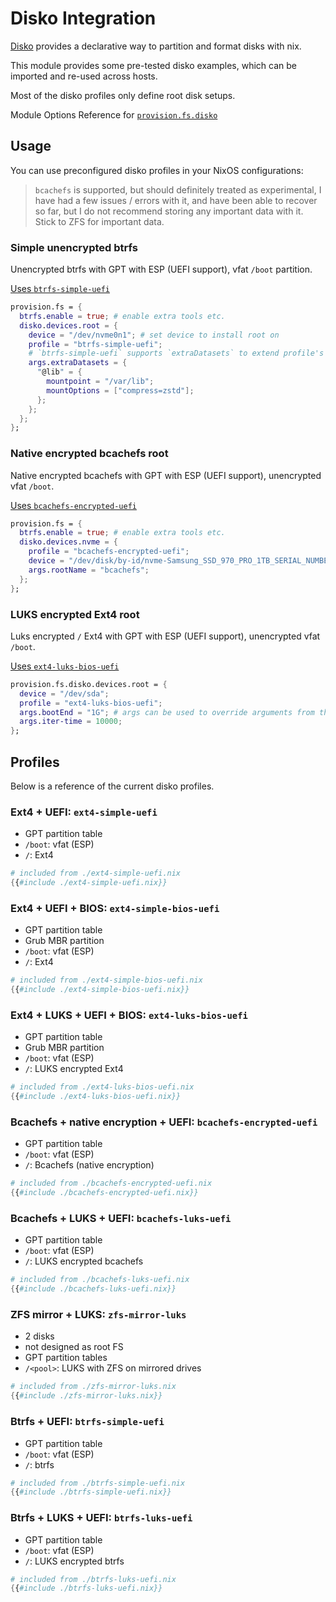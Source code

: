 # Disko Integration

[Disko](https://github.com/nix-community/disko) provides a declarative way to partition
and format disks with nix.

This module provides some pre-tested disko examples, which can be imported and re-used
across hosts.

Most of the disko profiles only define root disk setups.

Module Options Reference for [`provision.fs.disko`](../../options/nixos-all-options.md#provisionfsdiskoenable)

## Usage

You can use preconfigured disko profiles in your NixOS configurations:

> `bcachefs` is supported, but should definitely treated as experimental, I have
> had a few issues / errors with it, and have been able to recover so far, but
> I do not recommend storing any important data with it. Stick to ZFS for important data.

### Simple unencrypted btrfs

Unencrypted btrfs with GPT with ESP (UEFI support), vfat `/boot` partition.

[Uses `btrfs-simple-uefi`](#btrfs--uefi-btrfs-simple-uefi)
```nix
provision.fs = {
  btrfs.enable = true; # enable extra tools etc.
  disko.devices.root = {
    device = "/dev/nvme0n1"; # set device to install root on
    profile = "btrfs-simple-uefi";
    # `btrfs-simple-uefi` supports `extraDatasets` to extend profile's datasets
    args.extraDatasets = {
      "@lib" = {
        mountpoint = "/var/lib";
        mountOptions = ["compress=zstd"];
      };
    };
  };
};
```

### Native encrypted bcachefs root

Native encrypted bcachefs with GPT with ESP (UEFI support), unencrypted vfat `/boot`.

[Uses `bcachefs-encrypted-uefi`](#bcachefs--native-encryption--uefi-bcachefs-encrypted-uefi)
```nix
provision.fs = {
  btrfs.enable = true; # enable extra tools etc.
  disko.devices.nvme = {
    profile = "bcachefs-encrypted-uefi";
    device = "/dev/disk/by-id/nvme-Samsung_SSD_970_PRO_1TB_SERIAL_NUMBER";
    args.rootName = "bcachefs";
  };
};
```

### LUKS encrypted Ext4 root

Luks encrypted `/` Ext4 with GPT with ESP (UEFI support), unencrypted vfat `/boot`.

[Uses `ext4-luks-bios-uefi`](#ext4--luks--uefi--bios-ext4-luks-bios-uefi)
```nix
provision.fs.disko.devices.root = {
  device = "/dev/sda";
  profile = "ext4-luks-bios-uefi";
  args.bootEnd = "1G"; # args can be used to override arguments from the profile
  args.iter-time = 10000;
};
```

## Profiles

Below is a reference of the current disko profiles.

### Ext4 + UEFI: `ext4-simple-uefi`

- GPT partition table
- `/boot`: vfat (ESP)
- `/`: Ext4
```nix
# included from ./ext4-simple-uefi.nix
{{#include ./ext4-simple-uefi.nix}}
```

### Ext4 + UEFI + BIOS: `ext4-simple-bios-uefi`

- GPT partition table
- Grub MBR partition
- `/boot`: vfat (ESP)
- `/`: Ext4
```nix
# included from ./ext4-simple-bios-uefi.nix
{{#include ./ext4-simple-bios-uefi.nix}}
```

### Ext4 + LUKS + UEFI + BIOS: `ext4-luks-bios-uefi`

- GPT partition table
- Grub MBR partition
- `/boot`: vfat (ESP)
- `/`: LUKS encrypted Ext4
```nix
# included from ./ext4-luks-bios-uefi.nix
{{#include ./ext4-luks-bios-uefi.nix}}
```

### Bcachefs + native encryption + UEFI: `bcachefs-encrypted-uefi`

- GPT partition table
- `/boot`: vfat (ESP)
- `/`: Bcachefs (native encryption)
```nix
# included from ./bcachefs-encrypted-uefi.nix
{{#include ./bcachefs-encrypted-uefi.nix}}
```

### Bcachefs + LUKS + UEFI: `bcachefs-luks-uefi`

- GPT partition table
- `/boot`: vfat (ESP)
- `/`: LUKS encrypted bcachefs
```nix
# included from ./bcachefs-luks-uefi.nix
{{#include ./bcachefs-luks-uefi.nix}}
```

### ZFS mirror + LUKS: `zfs-mirror-luks`

- 2 disks
- not designed as root FS
- GPT partition tables
- `/<pool>`: LUKS with ZFS on mirrored drives
```nix
# included from ./zfs-mirror-luks.nix
{{#include ./zfs-mirror-luks.nix}}
```

### Btrfs + UEFI: `btrfs-simple-uefi`

- GPT partition table
- `/boot`: vfat (ESP)
- `/`: btrfs
```nix
# included from ./btrfs-simple-uefi.nix
{{#include ./btrfs-simple-uefi.nix}}
```

### Btrfs + LUKS + UEFI: `btrfs-luks-uefi`

- GPT partition table
- `/boot`: vfat (ESP)
- `/`: LUKS encrypted btrfs
```nix
# included from ./btrfs-luks-uefi.nix
{{#include ./btrfs-luks-uefi.nix}}
```

